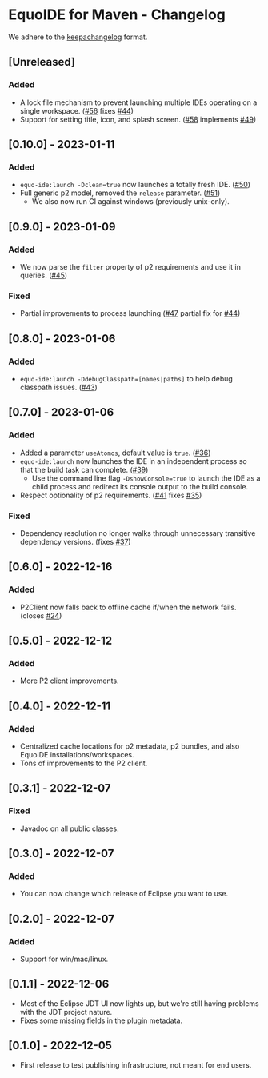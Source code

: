 # EquoIDE for Maven - Changelog

We adhere to the [keepachangelog](https://keepachangelog.com/en/1.0.0/) format.

## [Unreleased]
### Added
- A lock file mechanism to prevent launching multiple IDEs operating on a single workspace. ([#56](https://github.com/equodev/equo-ide/pull/56) fixes [#44](https://github.com/equodev/equo-ide/issues/44))
- Support for setting title, icon, and splash screen. ([#58](https://github.com/equodev/equo-ide/pull/58) implements [#49](https://github.com/equodev/equo-ide/issues/49))

## [0.10.0] - 2023-01-11
### Added
- `equo-ide:launch -Dclean=true` now launches a totally fresh IDE. ([#50](https://github.com/equodev/equo-ide/pull/50))
- Full generic p2 model, removed the `release` parameter. ([#51](https://github.com/equodev/equo-ide/pull/51))
  - We also now run CI against windows (previously unix-only).

## [0.9.0] - 2023-01-09
### Added
- We now parse the `filter` property of p2 requirements and use it in queries. ([#45](https://github.com/equodev/equo-ide/pull/45))
### Fixed
- Partial improvements to process launching ([#47](https://github.com/equodev/equo-ide/pull/47) partial fix for [#44](https://github.com/equodev/equo-ide/issues/44))

## [0.8.0] - 2023-01-06
### Added
- `equo-ide:launch -DdebugClasspath=[names|paths]` to help debug classpath issues. ([#43](https://github.com/equodev/equo-ide/pull/43)) 

## [0.7.0] - 2023-01-06
### Added
- Added a parameter `useAtomos`, default value is `true`. ([#36](https://github.com/equodev/equo-ide/pull/36))
- `equo-ide:launch` now launches the IDE in an independent process so that the build task can complete. ([#39](https://github.com/equodev/equo-ide/pull/39))
    - Use the command line flag `-DshowConsole=true` to launch the IDE as a child process and redirect its console output to the build console.
- Respect optionality of p2 requirements. ([#41](https://github.com/equodev/equo-ide/pull/41) fixes [#35](https://github.com/equodev/equo-ide/issues/35))

### Fixed
- Dependency resolution no longer walks through unnecessary transitive dependency versions. (fixes [#37](https://github.com/equodev/equo-ide/issues/37)) 

## [0.6.0] - 2022-12-16
### Added
- P2Client now falls back to offline cache if/when the network fails. (closes [#24](https://github.com/equodev/equo-ide/issues/24))

## [0.5.0] - 2022-12-12
### Added
- More P2 client improvements.

## [0.4.0] - 2022-12-11
### Added
- Centralized cache locations for p2 metadata, p2 bundles, and also EquoIDE installations/workspaces.
- Tons of improvements to the P2 client.

## [0.3.1] - 2022-12-07
### Fixed
- Javadoc on all public classes.

## [0.3.0] - 2022-12-07
### Added
- You can now change which release of Eclipse you want to use.

## [0.2.0] - 2022-12-07
### Added
- Support for win/mac/linux.

## [0.1.1] - 2022-12-06
- Most of the Eclipse JDT UI now lights up, but we're still having problems with the JDT project nature.
- Fixes some missing fields in the plugin metadata.

## [0.1.0] - 2022-12-05
- First release to test publishing infrastructure, not meant for end users.